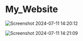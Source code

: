 # My_Website



![Screenshot 2024-07-11 14:20:12](https://github.com/Tahagithub1/My_Website/assets/153533715/863703b7-3b8b-4055-b851-e408404382a7)

![Screenshot 2024-07-11 14:21:09](https://github.com/Tahagithub1/My_Website/assets/153533715/92d6e19f-9b12-46dc-8f48-46ebb71fcb5b)
